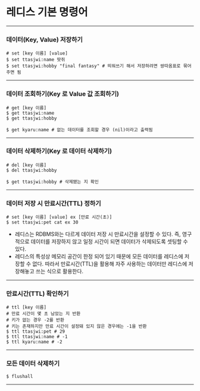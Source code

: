 # 레디스 기본 명령어

---

### 데이터(Key, Value) 저장하기
```shell
# set [key 이름] [value]
$ set ttasjwi:name 땃쥐
$ set ttasjwi:hobby "final fantasy" # 띄워쓰기 해서 저장하려면 쌍따옴표로 묶어주면 됨
```

---

### 데이터 조회하기(Key 로 Value 값 조회하기)
```shell
# get [key 이름]
$ get ttasjwi:name
$ get ttasjwi:hobby

$ get kyaru:name # 없는 데이터를 조회할 경우 (nil)이라고 출력됨
```

---

### 데이터 삭제하기(Key 로 데이터 삭제하기)
```shell
# del [key 이름]
$ del ttasjwi:hobby

$ get ttasjwi:hobby # 삭제됐는 지 확인
```

---

### 데이터 저장 시 만료시간(TTL) 정하기
```shell
# set [key 이름] [value] ex [만료 시간(초)]
$ set ttasjwi:pet cat ex 30
```
- 레디스는 RDBMS와는 다르게 데이터 저장 시 만료시간을 설정할 수 있다. 즉, 영구적으로 데이터를 저장하지 않고 일정 시간이 되면 데이터가 삭제되도록 셋팅할 수 있다.
- 레디스의 특성상 메모리 공간이 한정 되어 있기 때문에 모든 데이터를 레디스에 저장할 수 없다. 따라서 만료시간(TTL)을 활용해 자주 사용하는
데이터만 레디스에 저장해놓고 쓰는 식으로 활용한다.

---

### 만료시간(TTL) 확인하기
```shell
# ttl [key 이름]
# 만료 시간이 몇 초 남았는 지 반환
# 키가 없는 경우 -2를 반환
# 키는 존재하지만 만료 시간이 설정돼 있지 않은 경우에는 -1을 반환
$ ttl ttasjwi:pet # 29
$ ttl ttasjwi:name # -1
$ ttl kyaru:name # -2
```

---

### 모든 데이터 삭제하기
```shell
$ flushall
```

---
